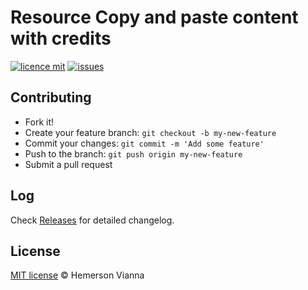 # Resource Copy and paste content with credits

[![licence mit](https://img.shields.io/badge/license-MIT-blue.svg?style=flat-square)](http://hemersonvianna.mit-license.org/)
[![issues](https://img.shields.io/github/issues/resource-solutions/resource-js-copy-paste-with-credits.svg?style=flat-square)](https://github.com/resource-solutions/resource-js-copy-paste-with-credits/issues)

## Contributing

- Fork it!
- Create your feature branch: `git checkout -b my-new-feature`
- Commit your changes: `git commit -m 'Add some feature'`
- Push to the branch: `git push origin my-new-feature`
- Submit a pull request

## Log

Check [Releases](https://github.com/resource-solutions/resource-js-copy-paste-with-credits/releases) for detailed changelog.

## License

[MIT license](http://hemersonvianna.mit-license.org/) © Hemerson Vianna

